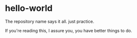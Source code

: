 # hello-world
The repository name says it all. just practice.

If you're reading this, I assure you, you have better things to do.
